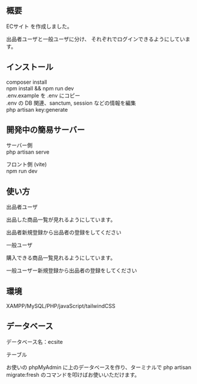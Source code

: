## 概要

ECサイト を作成しました。

出品者ユーザと一般ユーザに分け、
それぞれでログインできるようにしています。

## インストール

composer install<br>
npm install && npm run dev<br>
.env.example を .env にコピー<br>
.env の DB 関連、sanctum, session などの情報を編集<br>
php artisan key:generate<br>

## 開発中の簡易サーバー

サーバー側<br>
php artisan serve <br>

フロント側 (vite)<br>
npm run dev<br>

## 使い方

出品者ユーザ

出品した商品一覧が見れるようにしています。

出品者新規登録から出品者の登録をしてください

一般ユーザ

購入できる商品一覧見れるようにしています。

一般ユーザー新規登録から出品者の登録をしてください

## 環境

XAMPP/MySQL/PHP/javaScript/tailwindCSS

## データベース

データベース名：ecsite

テーブル

お使いの phpMyAdmin に上のデータベースを作り、ターミナルで php artisan migrate:fresh  のコマンドを叩けばお使いいただけます。
